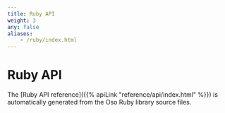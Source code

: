 ```yaml
---
title: Ruby API
weight: 3
any: false
aliases: 
    - /ruby/index.html
---
```


# Ruby API

The [Ruby API reference]({{% apiLink "reference/api/index.html" %}})
is automatically generated from the Oso Ruby library source files.
